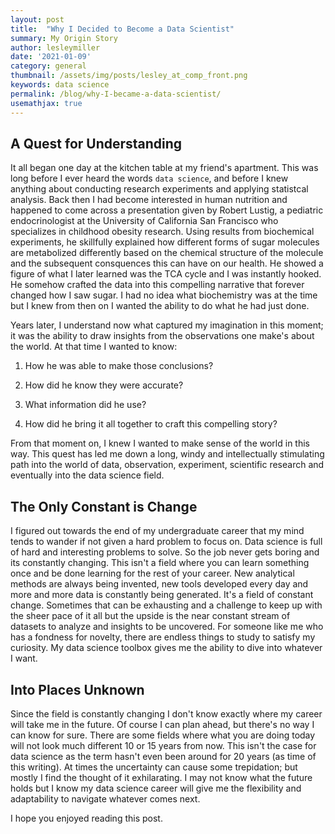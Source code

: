 ```yaml
---
layout: post
title:  "Why I Decided to Become a Data Scientist"
summary: My Origin Story
author: lesleymiller
date: '2021-01-09'
category: general
thumbnail: /assets/img/posts/lesley_at_comp_front.png
keywords: data science
permalink: /blog/why-I-became-a-data-scientist/
usemathjax: true
---
```


## A Quest for Understanding
It all began one day at the kitchen table at my friend's apartment. This was long before I ever heard the words `data science`, and before I knew anything about conducting research experiments and applying statistcal analysis. Back then I had become interested in human nutrition and happened to come across a presentation given by Robert Lustig, a pediatric endocrinologist at the University of California San Francisco who specializes in childhood obesity research. Using results from biochemical experiments, he skillfully explained how different forms of sugar molecules are metabolized differently based on the chemical structure of the molecule and the subsequent consquences this can have on our health. He showed a figure of what I later learned was the TCA cycle and I was instantly hooked. He somehow crafted the data into this compelling narrative that forever changed how I saw sugar. I had no idea what biochemistry was at the time but I knew from then on I wanted the ability to do what he had just done.  

Years later, I understand now what captured my imagination in this moment; it was the ability to draw insights from the observations one make's about the world. At that time I wanted to know:

1) How he was able to make those conclusions? 

2) How did he know they were accurate? 

3) What information did he use?

4) How did he bring it all together to craft this compelling story?

From that moment on, I knew I wanted to make sense of the world in this way. This quest has led me down a long, windy and intellectually stimulating path into the world of data, observation, experiment, scientific research and eventually into the data science field. 

## The Only Constant is Change
I figured out towards the end of my undergraduate career that my mind tends to wander if not given a hard problem to focus on. Data science is full of hard and interesting problems to solve. So the job never gets boring and its constantly changing. This isn't a field where you can learn something once and be done learning for the rest of your career. New analytical methods are always being invented, new tools developed every day and more and more data is constantly being generated. It's a field of constant change. Sometimes that can be exhausting and a challenge to keep up with the sheer pace of it all but the upside is the near constant stream of datasets to analyze and insights to be uncovered. For someone like me who has a fondness for novelty, there are endless things to study to satisfy my curiosity. My data science toolbox gives me the ability to dive into whatever I want. 

## Into Places Unknown
Since the field is constantly changing I don't know exactly where my career will take me in the future. Of course I can plan ahead, but there's no way I can know for sure. There are some fields where what you are doing today will not look much different 10 or 15 years from now. This isn't the case for data science as the term hasn't even been around for 20 years (as time of this writing). At times the uncertainty can cause some trepidation; but mostly I find the thought of it exhilarating. I may not know what the future holds but I know my data science career will give me the flexibility and adaptability to navigate whatever comes next. 

I hope you enjoyed reading this post. 








